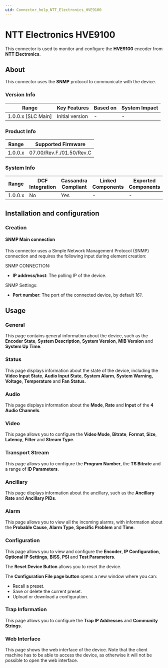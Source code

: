 ```yaml
---
uid: Connector_help_NTT_Electronics_HVE9100
---
```


# NTT Electronics HVE9100

This connector is used to monitor and configure the **HVE9100** encoder from **NTT Electronics**.

## About

This connector uses the **SNMP** protocol to communicate with the device.

### Version Info

| Range                | Key Features     | Based on     | System Impact     |
|----------------------|------------------|--------------|-------------------|
| 1.0.0.x [SLC Main]   | Initial version  | -            | -                 |

### Product Info

| Range   | Supported Firmware       |
|---------|--------------------------|
| 1.0.0.x | 07.00/Rev.F./01.50/Rev.C |

### System Info

| Range     | DCF Integration     | Cassandra Compliant     | Linked Components     | Exported Components     |
|-----------|---------------------|-------------------------|-----------------------|-------------------------|
| 1.0.0.x   | No                  | Yes                     | -                     | -                       |

## Installation and configuration

### Creation

#### SNMP Main connection

This connector uses a Simple Network Management Protocol (SNMP) connection and requires the following input during element creation:

SNMP CONNECTION:

- **IP address/host**: The polling IP of the device.

SNMP Settings:

- **Port number**: The port of the connected device, by default *161*.

## Usage

### General

This page contains general information about the device, such as the **Encoder State**, **System Description**, **System Version**, **MIB Version** and **System Up Time**.

### Status

This page displays information about the state of the device, including the **Video Input State**, **Audio Input State**, **System Alarm**, **System Warning, Voltage**, **Temperature** and **Fan Status.**

### Audio

This page displays information about the **Mode**, **Rate** and **Input** of the **4 Audio Channels**.

### Video

This page allows you to configure the **Video Mode**, **Bitrate**, **Format**, **Size**, **Latency**, **Filter** and **Stream Type**.

### Transport Stream

This page allows you to configure the **Program Number**, the **TS Bitrate** and a range of **ID Parameters**.

### Ancillary

This page displays information about the ancillary, such as the **Ancillary Rate** and **Ancillary PIDs**.

### Alarm

This page allows you to view all the incoming alarms, with information about the **Probable Cause**, **Alarm Type**, **Specific Problem** and **Time**.

### Configuration

This page allows you to view and configure the **Encoder**, **IP Configuration**, **Optional IP Settings**, **BISS**, **PSI** and **Test Parameters**.

The **Reset Device Button** allows you to reset the device.

The **Configuration File page button** opens a new window where you can:

- Recall a preset.
- Save or delete the current preset.
- Upload or download a configuration.

### Trap Information

This page allows you to configure the **Trap IP Addresses** and **Community Strings**.

### Web Interface

This page shows the web interface of the device. Note that the client machine has to be able to access the device, as otherwise it will not be possible to open the web interface.
